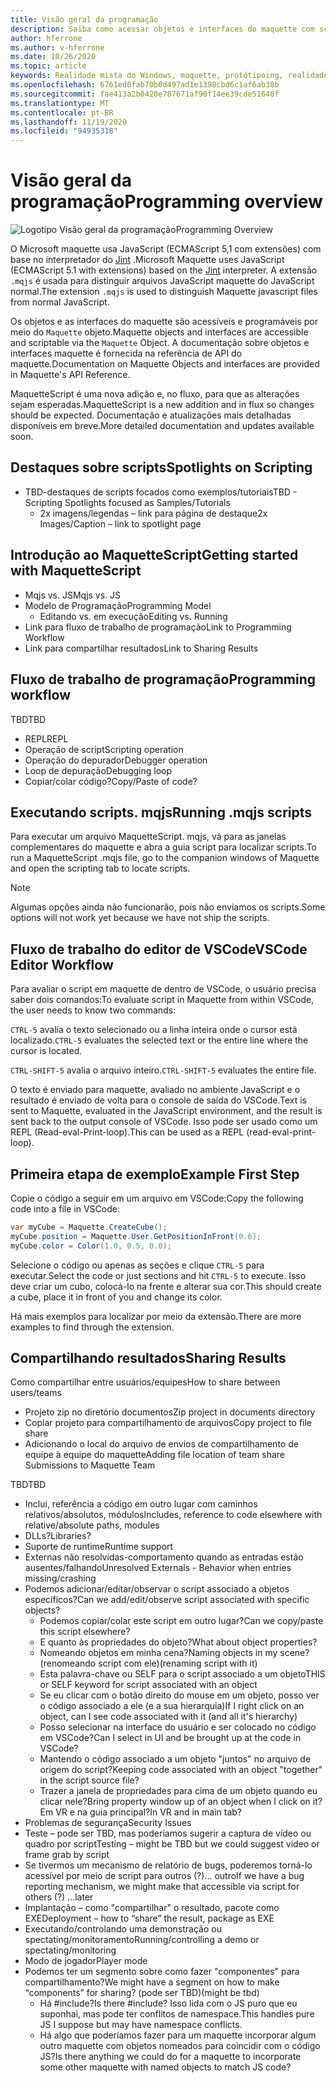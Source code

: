 ```yaml
---
title: Visão geral da programação
description: Saiba como acessar objetos e interfaces do maquette com scripts.
author: hferrone
ms.author: v-hferrone
ms.date: 10/26/2020
ms.topic: article
keywords: Realidade mista do Windows, maquette, protótipoing, realidade misturada, realidade virtual, VR, Sr, comentários, Hub de comentários, bugs
ms.openlocfilehash: 6761ed0fab70b0d497ad1e1398cbd6c1af6ab38b
ms.sourcegitcommit: fae413a2b0420e787671af90f14ee39cde51640f
ms.translationtype: MT
ms.contentlocale: pt-BR
ms.lasthandoff: 11/19/2020
ms.locfileid: "94935318"
---
```

# <a name="programming-overview"></a><span data-ttu-id="11b15-104">Visão geral da programação</span><span class="sxs-lookup"><span data-stu-id="11b15-104">Programming overview</span></span>

<!-- TODO(Harrison): Need consolidated logo with text -->

![Logotipo](../images/MaquetteIcon.png) <span data-ttu-id="11b15-106">Visão geral da programação</span><span class="sxs-lookup"><span data-stu-id="11b15-106">Programming Overview</span></span>

<span data-ttu-id="11b15-107">O Microsoft maquette usa JavaScript (ECMAScript 5,1 com extensões) com base no interpretador do [Jint](https://github.com/sebastienros/jint) .</span><span class="sxs-lookup"><span data-stu-id="11b15-107">Microsoft Maquette uses JavaScript (ECMAScript 5.1 with extensions) based on the [Jint](https://github.com/sebastienros/jint) interpreter.</span></span> <span data-ttu-id="11b15-108">A extensão `.mqjs` é usada para distinguir arquivos JavaScript maquette do JavaScript normal.</span><span class="sxs-lookup"><span data-stu-id="11b15-108">The extension `.mqjs` is used to distinguish Maquette javascript files from normal JavaScript.</span></span>

<!-- TODO(Stefan): Need more context and high-level explanation of Maquette objects, their accessible interfaces, and functionality. 
                   - What can they do and what problems can they solve?
                   - Is there a specific link to the Maquette object API that can be included here?  
-->
<span data-ttu-id="11b15-109">Os objetos e as interfaces do maquette são acessíveis e programáveis por meio do `Maquette` objeto.</span><span class="sxs-lookup"><span data-stu-id="11b15-109">Maquette objects and interfaces are accessible and scriptable via the `Maquette` Object.</span></span> <span data-ttu-id="11b15-110">A documentação sobre objetos e interfaces maquette é fornecida na referência de API do maquette.</span><span class="sxs-lookup"><span data-stu-id="11b15-110">Documentation on Maquette Objects and interfaces are provided in Maquette's API Reference.</span></span>

<!-- TODO(Stefan): Link to roadmap information, which hasn't been documented yet. -->
<span data-ttu-id="11b15-111">MaquetteScript é uma nova adição e, no fluxo, para que as alterações sejam esperadas.</span><span class="sxs-lookup"><span data-stu-id="11b15-111">MaquetteScript is a new addition and in flux so changes should be expected.</span></span> <span data-ttu-id="11b15-112">Documentação e atualizações mais detalhadas disponíveis em breve.</span><span class="sxs-lookup"><span data-stu-id="11b15-112">More detailed documentation and updates available soon.</span></span>

<!-- TODO(Stefan): Is Spotlights a component or added functionality of Maquette? -->
## <a name="spotlights-on-scripting"></a><span data-ttu-id="11b15-113">Destaques sobre scripts</span><span class="sxs-lookup"><span data-stu-id="11b15-113">Spotlights on Scripting</span></span>

* <span data-ttu-id="11b15-114">TBD-destaques de scripts focados como exemplos/tutoriais</span><span class="sxs-lookup"><span data-stu-id="11b15-114">TBD - Scripting Spotlights focused as Samples/Tutorials</span></span>
  * <span data-ttu-id="11b15-115">2x imagens/legendas – link para página de destaque</span><span class="sxs-lookup"><span data-stu-id="11b15-115">2x Images/Caption – link to spotlight page</span></span>

<!-- TODO(Stefan): Each of these bullets need to be fleshed out. -->
## <a name="getting-started-with-maquettescript"></a><span data-ttu-id="11b15-116">Introdução ao MaquetteScript</span><span class="sxs-lookup"><span data-stu-id="11b15-116">Getting started with MaquetteScript</span></span>

* <span data-ttu-id="11b15-117">Mqjs vs. JS</span><span class="sxs-lookup"><span data-stu-id="11b15-117">Mqjs vs. JS</span></span>
* <span data-ttu-id="11b15-118">Modelo de Programação</span><span class="sxs-lookup"><span data-stu-id="11b15-118">Programming Model</span></span>
  * <span data-ttu-id="11b15-119">Editando vs. em execução</span><span class="sxs-lookup"><span data-stu-id="11b15-119">Editing vs. Running</span></span>
* <span data-ttu-id="11b15-120">Link para fluxo de trabalho de programação</span><span class="sxs-lookup"><span data-stu-id="11b15-120">Link to Programming Workflow</span></span>
* <span data-ttu-id="11b15-121">Link para compartilhar resultados</span><span class="sxs-lookup"><span data-stu-id="11b15-121">Link to Sharing Results</span></span>

## <a name="programming-workflow"></a><span data-ttu-id="11b15-122">Fluxo de trabalho de programação</span><span class="sxs-lookup"><span data-stu-id="11b15-122">Programming workflow</span></span>

<!-- TODO(Stefan): Which of these bullets are no longer TBD? We only want to include documentation on existing content. -->
<span data-ttu-id="11b15-123">TBD</span><span class="sxs-lookup"><span data-stu-id="11b15-123">TBD</span></span>
* <span data-ttu-id="11b15-124">REPL</span><span class="sxs-lookup"><span data-stu-id="11b15-124">REPL</span></span>
* <span data-ttu-id="11b15-125">Operação de script</span><span class="sxs-lookup"><span data-stu-id="11b15-125">Scripting operation</span></span>
* <span data-ttu-id="11b15-126">Operação do depurador</span><span class="sxs-lookup"><span data-stu-id="11b15-126">Debugger operation</span></span>
* <span data-ttu-id="11b15-127">Loop de depuração</span><span class="sxs-lookup"><span data-stu-id="11b15-127">Debugging loop</span></span>
* <span data-ttu-id="11b15-128">Copiar/colar código?</span><span class="sxs-lookup"><span data-stu-id="11b15-128">Copy/Paste of code?</span></span>

## <a name="running-mqjs-scripts"></a><span data-ttu-id="11b15-129">Executando scripts. mqjs</span><span class="sxs-lookup"><span data-stu-id="11b15-129">Running .mqjs scripts</span></span>

<!-- TODO(Stefan): Need screenshot -->
<span data-ttu-id="11b15-130">Para executar um arquivo MaquetteScript. mqjs, vá para as janelas complementares do maquette e abra a guia script para localizar scripts.</span><span class="sxs-lookup"><span data-stu-id="11b15-130">To run a MaquetteScript .mqjs file, go to the companion windows of Maquette and open the scripting tab to locate scripts.</span></span>

> [!NOTE] 
> <span data-ttu-id="11b15-131">Algumas opções ainda não funcionarão, pois não enviamos os scripts.</span><span class="sxs-lookup"><span data-stu-id="11b15-131">Some options will not work yet because we have not ship the scripts.</span></span>

## <a name="vscode-editor-workflow"></a><span data-ttu-id="11b15-132">Fluxo de trabalho do editor de VSCode</span><span class="sxs-lookup"><span data-stu-id="11b15-132">VSCode Editor Workflow</span></span>

<span data-ttu-id="11b15-133">Para avaliar o script em maquette de dentro de VSCode, o usuário precisa saber dois comandos:</span><span class="sxs-lookup"><span data-stu-id="11b15-133">To evaluate script in Maquette from within VSCode, the user needs to know two commands:</span></span>

   <span data-ttu-id="11b15-134">`CTRL-5` avalia o texto selecionado ou a linha inteira onde o cursor está localizado.</span><span class="sxs-lookup"><span data-stu-id="11b15-134">`CTRL-5` evaluates the selected text or the entire line where the cursor is located.</span></span> 

   <span data-ttu-id="11b15-135">`CTRL-SHIFT-5` avalia o arquivo inteiro.</span><span class="sxs-lookup"><span data-stu-id="11b15-135">`CTRL-SHIFT-5` evaluates the entire file.</span></span>

<!-- TODO(Stefan): This could use a nice simple infographic of the REPL loop. -->
<span data-ttu-id="11b15-136">O texto é enviado para maquette, avaliado no ambiente JavaScript e o resultado é enviado de volta para o console de saída do VSCode.</span><span class="sxs-lookup"><span data-stu-id="11b15-136">Text is sent to Maquette, evaluated in the JavaScript environment, and the result is sent back to the output console of VSCode.</span></span> <span data-ttu-id="11b15-137">Isso pode ser usado como um REPL (Read-eval-Print-loop).</span><span class="sxs-lookup"><span data-stu-id="11b15-137">This can be used as a REPL (read-eval-print-loop).</span></span>

## <a name="example-first-step"></a><span data-ttu-id="11b15-138">Primeira etapa de exemplo</span><span class="sxs-lookup"><span data-stu-id="11b15-138">Example First Step</span></span>

<!-- TODO(Stefan): What kind of file, a C# or .mqjs file? -->
<span data-ttu-id="11b15-139">Copie o código a seguir em um arquivo em VSCode:</span><span class="sxs-lookup"><span data-stu-id="11b15-139">Copy the following code into a file in VSCode:</span></span>

```csharp
var myCube = Maquette.CreateCube();
myCube.position = Maquette.User.GetPositionInFront(0.6);
myCube.color = Color(1.0, 0.5, 0.0);
```

<!-- TODO(Stefan): Need screenshot. -->
<span data-ttu-id="11b15-140">Selecione o código ou apenas as seções e clique `CTRL-5` para executar.</span><span class="sxs-lookup"><span data-stu-id="11b15-140">Select the code or just sections and hit `CTRL-5` to execute.</span></span> <span data-ttu-id="11b15-141">Isso deve criar um cubo, colocá-lo na frente e alterar sua cor.</span><span class="sxs-lookup"><span data-stu-id="11b15-141">This should create a cube, place it in front of you and change its color.</span></span>

<span data-ttu-id="11b15-142">Há mais exemplos para localizar por meio da extensão.</span><span class="sxs-lookup"><span data-stu-id="11b15-142">There are more examples to find through the extension.</span></span>

## <a name="sharing-results"></a><span data-ttu-id="11b15-143">Compartilhando resultados</span><span class="sxs-lookup"><span data-stu-id="11b15-143">Sharing Results</span></span>

<!-- TODO(Stefan): Need to fill in content/context for these bullets. If there's a lot of content, we might consider breaking this out into it's own doc. -->
<span data-ttu-id="11b15-144">Como compartilhar entre usuários/equipes</span><span class="sxs-lookup"><span data-stu-id="11b15-144">How to share between users/teams</span></span>
* <span data-ttu-id="11b15-145">Projeto zip no diretório documentos</span><span class="sxs-lookup"><span data-stu-id="11b15-145">Zip project in documents directory</span></span>
* <span data-ttu-id="11b15-146">Copiar projeto para compartilhamento de arquivos</span><span class="sxs-lookup"><span data-stu-id="11b15-146">Copy project to file share</span></span>
* <span data-ttu-id="11b15-147">Adicionando o local do arquivo de envios de compartilhamento de equipe à equipe do maquette</span><span class="sxs-lookup"><span data-stu-id="11b15-147">Adding file location of team share Submissions to Maquette Team</span></span>

<!-- TODO(Stefan): Need to break these out into their own sections and fill in the missing content/context. 
                   - Which of these is accessible now and not TBD?
-->
<span data-ttu-id="11b15-148">TBD</span><span class="sxs-lookup"><span data-stu-id="11b15-148">TBD</span></span>
* <span data-ttu-id="11b15-149">Inclui, referência a código em outro lugar com caminhos relativos/absolutos, módulos</span><span class="sxs-lookup"><span data-stu-id="11b15-149">Includes, reference to code elsewhere with relative/absolute paths, modules</span></span>
* <span data-ttu-id="11b15-150">DLLs?</span><span class="sxs-lookup"><span data-stu-id="11b15-150">Libraries?</span></span>
* <span data-ttu-id="11b15-151">Suporte de runtime</span><span class="sxs-lookup"><span data-stu-id="11b15-151">Runtime support</span></span>
* <span data-ttu-id="11b15-152">Externas não resolvidas-comportamento quando as entradas estão ausentes/falhando</span><span class="sxs-lookup"><span data-stu-id="11b15-152">Unresolved Externals - Behavior when entries missing/crashing</span></span>
* <span data-ttu-id="11b15-153">Podemos adicionar/editar/observar o script associado a objetos específicos?</span><span class="sxs-lookup"><span data-stu-id="11b15-153">Can we add/edit/observe script associated with specific objects?</span></span>
  * <span data-ttu-id="11b15-154">Podemos copiar/colar este script em outro lugar?</span><span class="sxs-lookup"><span data-stu-id="11b15-154">Can we copy/paste this script elsewhere?</span></span>
  * <span data-ttu-id="11b15-155">E quanto às propriedades do objeto?</span><span class="sxs-lookup"><span data-stu-id="11b15-155">What about object properties?</span></span>
  * <span data-ttu-id="11b15-156">Nomeando objetos em minha cena?</span><span class="sxs-lookup"><span data-stu-id="11b15-156">Naming objects in my scene?</span></span> <span data-ttu-id="11b15-157">(renomeando script com ele)</span><span class="sxs-lookup"><span data-stu-id="11b15-157">(renaming script with it)</span></span>
  * <span data-ttu-id="11b15-158">Esta palavra-chave ou SELF para o script associado a um objeto</span><span class="sxs-lookup"><span data-stu-id="11b15-158">THIS or SELF keyword for script associated with an object</span></span>
  * <span data-ttu-id="11b15-159">Se eu clicar com o botão direito do mouse em um objeto, posso ver o código associado a ele (e a sua hierarquia)</span><span class="sxs-lookup"><span data-stu-id="11b15-159">If I right click on an object, can I see code associated with it (and all it's hierarchy)</span></span>
  * <span data-ttu-id="11b15-160">Posso selecionar na interface do usuário e ser colocado no código em VSCode?</span><span class="sxs-lookup"><span data-stu-id="11b15-160">Can I select in UI and be brought up at the code in VSCode?</span></span>
  * <span data-ttu-id="11b15-161">Mantendo o código associado a um objeto "juntos" no arquivo de origem do script?</span><span class="sxs-lookup"><span data-stu-id="11b15-161">Keeping code associated with an object "together" in the script source file?</span></span>
  * <span data-ttu-id="11b15-162">Trazer a janela de propriedades para cima de um objeto quando eu clicar nele?</span><span class="sxs-lookup"><span data-stu-id="11b15-162">Bring property window up of an object when I click on it?</span></span> <span data-ttu-id="11b15-163">Em VR e na guia principal?</span><span class="sxs-lookup"><span data-stu-id="11b15-163">In VR and in main tab?</span></span>
* <span data-ttu-id="11b15-164">Problemas de segurança</span><span class="sxs-lookup"><span data-stu-id="11b15-164">Security Issues</span></span>
* <span data-ttu-id="11b15-165">Teste – pode ser TBD, mas poderíamos sugerir a captura de vídeo ou quadro por script</span><span class="sxs-lookup"><span data-stu-id="11b15-165">Testing – might be TBD but we could suggest video or frame grab by script</span></span>
* <span data-ttu-id="11b15-166">Se tivermos um mecanismo de relatório de bugs, poderemos torná-lo acessível por meio de script para outros (?)... outro</span><span class="sxs-lookup"><span data-stu-id="11b15-166">If we have a bug reporting mechanism, we might make that accessible via script for others (?) …later</span></span>
* <span data-ttu-id="11b15-167">Implantação – como "compartilhar" o resultado, pacote como EXE</span><span class="sxs-lookup"><span data-stu-id="11b15-167">Deployment – how to “share” the result, package as EXE</span></span>
* <span data-ttu-id="11b15-168">Executando/controlando uma demonstração ou spectating/monitoramento</span><span class="sxs-lookup"><span data-stu-id="11b15-168">Running/controlling a demo or spectating/monitoring</span></span>
* <span data-ttu-id="11b15-169">Modo de jogador</span><span class="sxs-lookup"><span data-stu-id="11b15-169">Player mode</span></span>
* <span data-ttu-id="11b15-170">Podemos ter um segmento sobre como fazer "componentes" para compartilhamento?</span><span class="sxs-lookup"><span data-stu-id="11b15-170">We might have a segment on how to make “components” for sharing?</span></span> <span data-ttu-id="11b15-171">(pode ser TBD)</span><span class="sxs-lookup"><span data-stu-id="11b15-171">(might  be tbd)</span></span>
  * <span data-ttu-id="11b15-172">Há #include?</span><span class="sxs-lookup"><span data-stu-id="11b15-172">Is there #include?</span></span> <span data-ttu-id="11b15-173">Isso lida com o JS puro que eu suponhai, mas pode ter conflitos de namespace.</span><span class="sxs-lookup"><span data-stu-id="11b15-173">This handles pure JS I suppose but may have namespace conflicts.</span></span>
  * <span data-ttu-id="11b15-174">Há algo que poderíamos fazer para um maquette incorporar algum outro maquette com objetos nomeados para coincidir com o código JS?</span><span class="sxs-lookup"><span data-stu-id="11b15-174">Is there anything we could do for a maquette to incorporate some other maquette with named objects to match JS code?</span></span>
